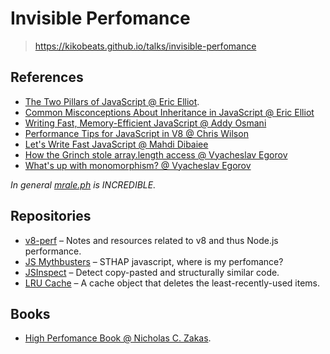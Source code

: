 # Invisible Perfomance

> https://kikobeats.github.io/talks/invisible-perfomance

## References

- [The Two Pillars of JavaScript @ Eric Elliot](https://medium.com/javascript-scene/the-two-pillars-of-javascript-ee6f3281e7f3#.nonc5qfty).
- [Common Misconceptions About Inheritance in JavaScript @ Eric Elliot](https://medium.com/javascript-scene/common-misconceptions-about-inheritance-in-javascript-d5d9bab29b0a#.n90sx4vzh)
- [Writing Fast, Memory-Efficient JavaScript @ Addy Osmani](http://www.smashingmagazine.com/2012/11/writing-fast-memory-efficient-javascript/)
- [Performance Tips for JavaScript in V8 @ Chris Wilson](http://www.html5rocks.com/en/tutorials/speed/v8/)
- [Let's Write Fast JavaScript @ Mahdi Dibaiee](https://medium.com/the-javascript-collection/lets-write-fast-javascript-2b03c5575d9e#.49mfqp46v)
- [How the Grinch stole array.length access @ Vyacheslav Egorov](http://mrale.ph/blog/2014/12/24/array-length-caching.html)
- [What's up with monomorphism? @ Vyacheslav Egorov](http://mrale.ph/blog/2015/01/11/whats-up-with-monomorphism.html)

*In general [mrale.ph](http://mrale.ph) is INCREDIBLE.*

## Repositories

- [v8-perf](https://github.com/thlorenz/v8-perf) – Notes and resources related to v8 and thus Node.js performance.
- [JS Mythbusters](https://github.com/Kikobeats/javascript-mythbusters) – STHAP javascript, where is my perfomance? 
- [JSInspect](https://github.com/danielstjules/jsinspect) – Detect copy-pasted and structurally similar code.
- [LRU Cache](https://github.com/isaacs/node-lru-cache) – A cache object that deletes the least-recently-used items.

## Books

- [High Perfomance Book @ Nicholas C. Zakas](http://shop.oreilly.com/product/9780596802806.do).
